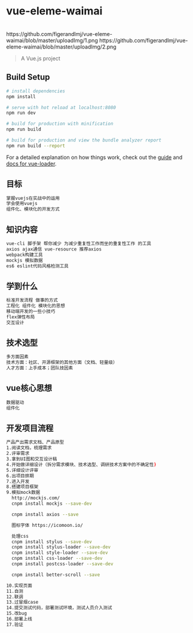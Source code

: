 # vue-eleme-waimai
<br>
https://github.com/figerandlmj/vue-eleme-waimai/blob/master/uploadImg/1.png
https://github.com/figerandlmj/vue-eleme-waimai/blob/master/uploadImg/2.png
<br>

> A Vue.js project

## Build Setup

``` bash
# install dependencies
npm install

# serve with hot reload at localhost:8080
npm run dev

# build for production with minification
npm run build

# build for production and view the bundle analyzer report
npm run build --report
```

For a detailed explanation on how things work, check out the [guide](http://vuejs-templates.github.io/webpack/) and [docs for vue-loader](http://vuejs.github.io/vue-loader).

## 目标

``` bash
掌握vuejs在实战中的运用
学会使用vuejs
组件化、模块化的开发方式
```

## 知识内容

``` bash
vue-cli 脚手架 帮你减少 为减少重复性工作而坐的重复性工作 的工具
axios ajax通信 vue-resource 推荐axios
webpack构建工具
mockjs 模拟数据
es6 eslint代码风格检测工具
```

## 学到什么

``` bash
标准开发流程 做事的方式
工程化 组件化 模块化的思想
移动端开发的一些小技巧
flex弹性布局
交互设计
```

## 技术选型

``` bash
多方面因素
技术方面：社区、开源框架的其他方面（文档、轻量级）
人才方面：上手成本；团队技因素
```

## vue核心思想

``` bash
数据驱动
组件化
```

## 开发项目流程

``` bash
产品产出需求文档、产品原型
1.阅读文档，梳理需求
2.评审需求
3.拿到UI图和交互设计稿
4.开始做详细设计（拆分需求模块、技术选型、调研技术方案中的不确定性)
5.详细设计评审
6.出项目排期
7.进入开发
8.搭建项目框架
9.模拟mock数据
  http://mockjs.com/
  cnpm install mockjs --save-dev

  cnpm install axios --save

  图标字体 https://icomoon.io/

  处理css
  cnpm install stylus --save-dev
  cnpm install stylus-loader --save-dev
  cnpm install style-loader --save-dev
  cnpm install css-loader --save-dev
  cnpm install postcss-loader --save-dev

  cnpm install better-scroll --save

10.实现页面
11.自测
12.联调
13.过冒烟case
14.提交测试代码，部署测试环境，测试人员介入测试
15.改bug
16.部署上线
17.验证
```




